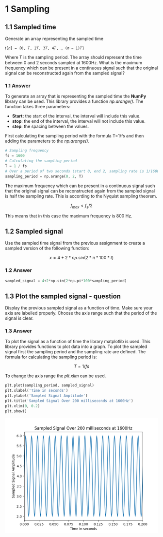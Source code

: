 # 1 Sampling
## 1.1 Sampled time 
Generate an array representing the sampled time
````
𝑡[𝑛] = {0, 𝑇, 2𝑇, 3𝑇, 4𝑇, … (𝑛 − 1)𝑇}
````
Where 𝑇 is the sampling period. The array should represent the time between 0 and 2 seconds sampled at 1600Hz. What is the maximum frequency which can be present in a continuous signal such that the original signal can be reconstructed again from the sampled signal?

### 1.1 Answer
To generate an array that is representing the sampled time the **NumPy** library can be used. This library provides a function _np.arange()_. The function takes three parameters:
- **Start:** the start of the interval, the interval will include this value.
- **stop**: the end of the interval, the interval will not include this value. 
- **step**: the spacing between the values.

First calculating the sampling period with the formula T=1/fs and then adding the parameters to the _np.arange()_. 
````python
# Sampling frequency
fs = 1600
# Calculating the sampling period
T = 1 / fs
# Over a period of two seconds (start 0, end 2, sampling rate is 1/1600Hz)
sampling_period = np.arange(0, 2, T)
````
The maximum frequency which can be present in a continuous signal such that the original signal can be reconstructed again from the sampled signal is half the sampling rate. This is according to the Nyquist sampling theorem.
```math
f_{max} < f_s/2
```
This means that in this case the maximum frequency is 800 Hz. 

## 1.2 Sampled signal
Use the sampled time signal from the previous assignment to create a sampled version of the following function:
```math
x = 4+2*np.sin(2*\pi*100*t)
```
### 1.2 Answer
```python
sampled_signal = 4+2*np.sin(2*np.pi*100*sampling_period)
```
## 1.3 Plot the sampled signal - question
Display the previous sampled signal as a function of time. Make sure your axis are labelled properly. Choose the axis range such that the period of the signal is clear.

### 1.3 Answer
To plot the signal as a function of time the library matplotlib is used. 
This library provides functions to plot data into a graph. 
To plot the sampled signal first the sampling period and the sampling rate are defined. The formula for calculating the sampling period is:  
```math
T=1/fs
```
To change the axis range the _plt.xlim_
can be used. 
```python
plt.plot(sampling_period, sampled_signal)
plt.xlabel('Time in seconds')
plt.ylabel('Sampled Signal Amplitude')
plt.title('Sampled Signal Over 200 milliseconds at 1600Hz')
plt.xlim(0, 0.2)
plt.show()
```

![SamplingPlot.png](Plots/SamplingPlot.png)